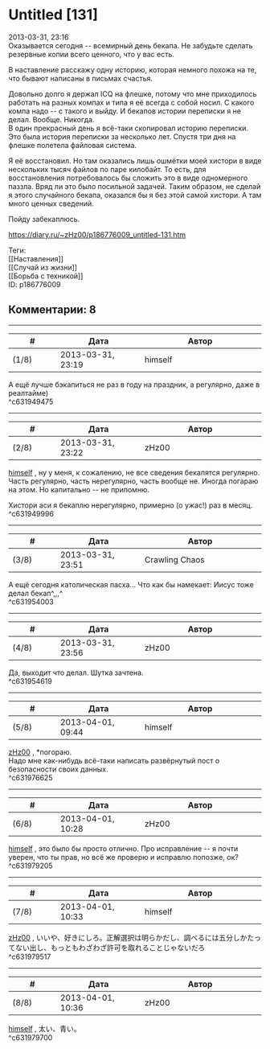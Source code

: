 Untitled [131]
==============

  
2013-03-31, 23:16  
 Оказывается сегодня -- всемирный день бекапа. Не забудьте сделать резервные копии всего ценного, что у вас есть.   
   
 В наставление расскажу одну историю, которая немного похожа на те, что бывают написаны в письмах счастья.   
   
 Довольно долго я держал ICQ на флешке, потому что мне приходилось работать на разных компах и типа я её всегда с собой носил. С какого компа надо -- с такого и выйду. И бекапов истории переписки я не делал. Вообще. Никогда.   
 В один прекрасный день я всё-таки скопировал историю переписки. Это была история переписки за несколько лет. Спустя три дня на флешке полетела файловая система.   
   
 Я её восстановил. Но там оказались лишь ошмётки моей хистори в виде нескольких тысяч файлов по паре килобайт. То есть, для восстановления потребовалось бы сложить это в виде одномерного паззла. Вряд ли это было посильной задачей. Таким образом, не сделай я этого случайного бекапа, оказался бы я без этой самой хистори. А там много ценных сведений.   
   
 Пойду забекаплюсь.   
  
<https://diary.ru/~zHz00/p186776009_untitled-131.htm>  
  
Теги:  
[[Наставления]]  
[[Случай из жизни]]  
[[Борьба с техникой]]  
ID: p186776009  


Комментарии: 8
--------------

  


---



|         #         |              Дата              |                     Автор                     |           ID           |
| --- | --- | --- | --- |
| (1/8) | 2013-03-31, 23:19 | himself | c631949475 |

  
 А ещё лучше бэкапиться не раз в году на праздник, а регулярно, даже в реалтайме)   
 ^c631949475

---



|         #         |              Дата              |                     Автор                     |           ID           |
| --- | --- | --- | --- |
| (2/8) | 2013-03-31, 23:22 | zHz00 | c631949996 |

  
  [himself](http://himself.diary.ru "void")  , ну у меня, к сожалению, не все сведения бекапятся регулярно. Часть регулярно, часть нерегулярно, часть вообще не. Иногда погараю на этом. Но капитально -- не припомню.   
   
 Хистори аси я бекаплю нерегулярно, примерно (о ужас!) раз в месяц.   
 ^c631949996

---



|         #         |              Дата              |                     Автор                     |           ID           |
| --- | --- | --- | --- |
| (3/8) | 2013-03-31, 23:51 | Crawling Chaos | c631954003 |

  
 А ещё сегодня католическая пасха... Что как бы намекает: Иисус тоже делал бекап^,,,^   
 ^c631954003

---



|         #         |              Дата              |                     Автор                     |           ID           |
| --- | --- | --- | --- |
| (4/8) | 2013-03-31, 23:56 | zHz00 | c631954619 |

  
 Да, выходит что делал. Шутка зачтена.   
 ^c631954619

---



|         #         |              Дата              |                     Автор                     |           ID           |
| --- | --- | --- | --- |
| (5/8) | 2013-04-01, 09:44 | himself | c631976625 |

  
  [zHz00](https://zHz00.diary.ru "Untitled")  , \*погораю.   
 Надо мне как-нибудь всё-таки написать развёрнутый пост о безопасности своих данных.   
 ^c631976625

---



|         #         |              Дата              |                     Автор                     |           ID           |
| --- | --- | --- | --- |
| (6/8) | 2013-04-01, 10:28 | zHz00 | c631979205 |

  
  [himself](http://himself.diary.ru "void")  , это было бы просто отлично. Про исправление -- я почти уверен, что ты прав, но всё же проверю и исправлю попозже, ок?   
 ^c631979205

---



|         #         |              Дата              |                     Автор                     |           ID           |
| --- | --- | --- | --- |
| (7/8) | 2013-04-01, 10:33 | himself | c631979517 |

  
  [zHz00](https://zHz00.diary.ru "Untitled")  , いいや、好きにしろ。正解選択は明らかだし、調べるには五分しかたってない出し、もっともわざわざ許可を取れることじゃないだろ   
 ^c631979517

---



|         #         |              Дата              |                     Автор                     |           ID           |
| --- | --- | --- | --- |
| (8/8) | 2013-04-01, 10:36 | zHz00 | c631979700 |

  
  [himself](http://himself.diary.ru "void")  , 太い、青い。   
 ^c631979700